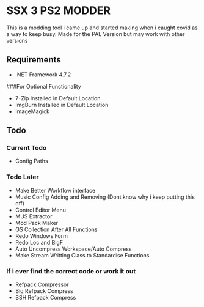 
# SSX 3 PS2 MODDER

This is a modding tool i came up and started making when i caught covid as a way to keep busy. Made for the PAL Version but may work with other versions

## Requirements

- .NET Framework 4.7.2

###For Optional Functionality
- 7-Zip Installed in Default Location
- ImgBurn Installed in Default Location
- ImageMagick

## Todo
### Current Todo
- Config Paths

### Todo Later
- Make Better Workflow interface
- Music Config Adding and Removing (Dont know why i keep putting this off)
- Control Editor Menu
- MUS Extractor
- Mod Pack Maker
- GS Collection After All Functions
- Redo Windows Form
- Redo Loc and BigF
- Auto Uncompress Workspace/Auto Compress 
- Make Stream Writting Class to Standardise Functions

### If i ever find the correct code or work it out
- Refpack Compressor
- Big Refpack Compress
- SSH Refpack Compress